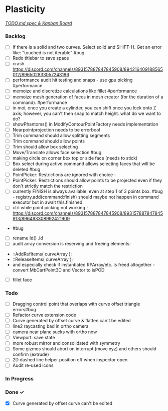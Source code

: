 # Plasticity

<em>[TODO.md spec & Kanban Board](https://bit.ly/3fCwKfM)</em>

### Backlog

- [ ] If there is a solid and two curves. Select solid and SHIFT-H. Get an error like: "touched is not iterable" #bug  
- [ ] Redo titlebar to save space  
- [ ] crash https://discord.com/channels/893157887847845908/894216409188565012/896502833057243196  
- [ ] performance audit hit testing and snaps - use gpu picking #performance  
- [ ] memoize and discretize calculations like fillet #performance  
- [ ] memoize mesh generation of faces in mesh creator (for the duration of a command). #performance  
- [ ] in moi, once you create a cylinder, you can shift once you lock onto Z axis; however, you can't then snap to match height. what do we want to do?  
- [ ] showPhantoms() in ModifyContourPointFactory needs implementation  
- [ ] Nearpointprojection needs to be errorbool  
- [ ] Trim command should allow splitting segments  
- [ ] Trim command should allow points  
- [ ] Trim should allow box selecting  
- [ ] Move/Translate allows face selection #bug  
- [ ] making circle on corner box top or side face (needs to stick)  
- [ ] Box select during active command allows selecting faces that will be deleted #bug  
- [ ] PointPicker: Restrictions are ignored with choice -  
- [ ] PointPicker: Restrictions should allow points to be projected even if they don't strictly match the restriction  
- [ ] currently FINISH is always available, even at step 1 of 3 points box. #bug - registry.add(command:finish) should maybe not happen in command executor but in await this.finished  
- [ ] ctrl while point picking not working - https://discord.com/channels/893157887847845908/893157887847845913/896493308992421909  
- #bug  
- [ ] rename Id() .id  
- [ ] audit array conversion is reserving and freeing elements:  
- ::AddRefItems( curveArray );  
- ::ReleaseItems( curveArray );  
- and especially check if instantiated RPArray/etc. is freed altogether - convert MbCartPoint3D and Vector to isPOD  
- [ ] fillet face  

### Todo

- [ ] Dragging control point that overlaps with curve offset triangle errors#bug  
- [ ] Refactor curve extension code  
- [ ] Curve generated by offset curve & flatten can't be edited  
- [ ] line2 raycasting bad in ortho camera  
- [ ] camera near plane sucks with ortho now  
- [ ] Viewport: save state  
- [ ] more robust mirror and consolidated with symmetry  
- [ ] Some gizmos should abort on interrupt (move xyz) and others should confirm (extrude)  
- [ ] 2D dashed line helper position off when inspector open  
- [ ] Audit re-used icons  

### In Progress


### Done ✓

- [x] Curve generated by offset curve can't be edited  

